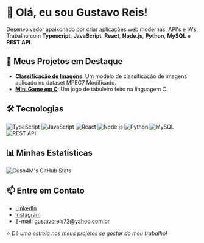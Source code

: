 # 👋 Olá, eu sou Gustavo Reis!

Desenvolvedor apaixonado por criar aplicações web modernas, API's e IA's. Trabalho com **Typescript**, **JavaScript**, **React**, **Node.js**, **Python**, **MySQL** e **REST API**.

## 🚀 Meus Projetos em Destaque
- **[Classificação de Imagens](https://github.com/Gush4M/Classificacao-de-Imagens-MPEG7-Modificado)**: Um modelo de classificação de imagens aplicado no dataset MPEG7 Modificado.
- **[Mini Game em C](https://github.com/Gush4M/Projeto-Estruturas)**: Um jogo de tabuleiro feito na linguagem C.

## 🛠️ Tecnologias
![TypeScript](https://img.shields.io/badge/TypeScript-3178C6?style=flat-square&logo=typescript&logoColor=white)
![JavaScript](https://img.shields.io/badge/JavaScript-F7DF1E?style=flat-square&logo=javascript&logoColor=black)
![React](https://img.shields.io/badge/React-61DAFB?style=flat-square&logo=react&logoColor=black)
![Node.js](https://img.shields.io/badge/Node.js-339933?style=flat-square&logo=nodedotjs&logoColor=white)
![Python](https://img.shields.io/badge/Python-3776AB?style=flat-square&logo=python&logoColor=white)
![MySQL](https://img.shields.io/badge/MySQL-4479A1?style=flat-square&logo=mysql&logoColor=white)
![REST API](https://img.shields.io/badge/REST_API-FF6C37?style=flat-square&logo=rest&logoColor=white)

## 📊 Minhas Estatísticas
![Gush4M's GitHub Stats](https://github-readme-stats.vercel.app/api?username=Gush4M&show_icons=true&theme=radical)

## 📫 Entre em Contato
- [LinkedIn](https://www.linkedin.com/in/gustavo-reis72/)
- [Instagram](https://www.instagram.com/gustavoreis72)
- E-mail: gustavoreis72@yahoo.com.br

⭐ *Dê uma estrela nos meus projetos se gostar do meu trabalho!*
